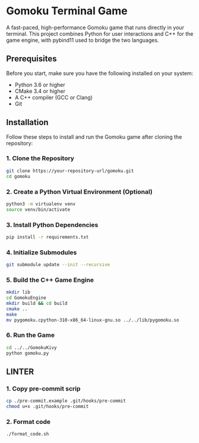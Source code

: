 # Gomoku Terminal Game

A fast-paced, high-performance Gomoku game that runs directly in your terminal. This project combines Python for user interactions and C++ for the game engine, with pybind11 used to bridge the two languages.

## Prerequisites

Before you start, make sure you have the following installed on your system:
- Python 3.6 or higher
- CMake 3.4 or higher
- A C++ compiler (GCC or Clang)
- Git

## Installation

Follow these steps to install and run the Gomoku game after cloning the repository:

### 1. Clone the Repository

```bash
git clone https://your-repository-url/gomoku.git
cd gomoku
```

### 2. Create a Python Virtual Environment (Optional)

```bash
python3 -m virtualenv venv
source venv/bin/activate
```
### 3. Install Python Dependencies

```bash
pip install -r requirements.txt
```

### 4. Initialize Submodules

```bash
git submodule update --init --recursive
```

### 5. Build the C++ Game Engine

```bash
mkdir lib
cd GomokuEngine
mkdir build && cd build
cmake ..
make
mv pygomoku.cpython-310-x86_64-linux-gnu.so ../../lib/pygomoku.so
```
### 6. Run the Game

```bash
cd ../../GomokuKivy
python gomoku.py
```

## LINTER

### 1. Copy pre-commit scrip

```bash
cp ./pre-commit.example .git/hooks/pre-commit
chmod u+x .git/hooks/pre-commit
```

### 2. Format code

```bash
./format_code.sh
```

